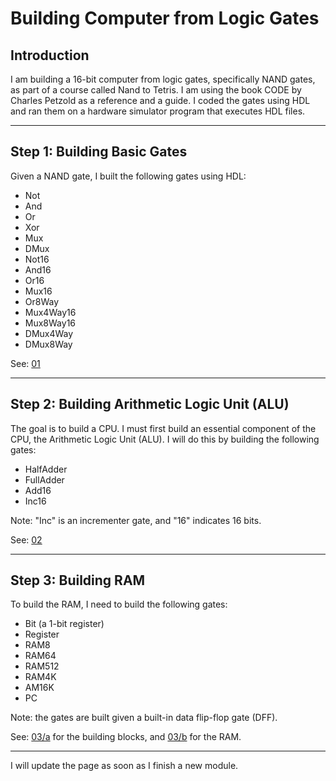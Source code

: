 # Building Computer from Logic Gates

## Introduction
I am building a 16-bit computer from logic gates, specifically NAND gates, as part of a course called Nand to Tetris. I am using the book CODE by Charles Petzold as a reference and a guide. I coded the gates using HDL and ran them on a hardware simulator program that executes HDL files.

---

## Step 1: Building Basic Gates
Given a NAND gate, I built the following gates using HDL:
- Not
- And
- Or
- Xor
- Mux
- DMux
- Not16
- And16
- Or16
- Mux16
- Or8Way
- Mux4Way16
- Mux8Way16
- DMux4Way
- DMux8Way

See: [01](01)

---

## Step 2: Building Arithmetic Logic Unit (ALU)
The goal is to build a CPU. I must first build an essential component of the CPU, the Arithmetic Logic Unit (ALU). I will do this by building the following gates:
- HalfAdder
- FullAdder
- Add16
- Inc16

Note: "Inc" is an incrementer gate, and "16" indicates 16 bits.

See: [02](02)

---

## Step 3: Building RAM
To build the RAM, I need to build the following gates:
- Bit (a 1-bit register)
- Register
- RAM8
- RAM64
- RAM512
- RAM4K
- AM16K
- PC

Note: the gates are built given a built-in data flip-flop gate (DFF).

See: [03/a](03/a) for the building blocks, and [03/b](03/b) for the RAM.

---

I will update the page as soon as I finish a new module.


